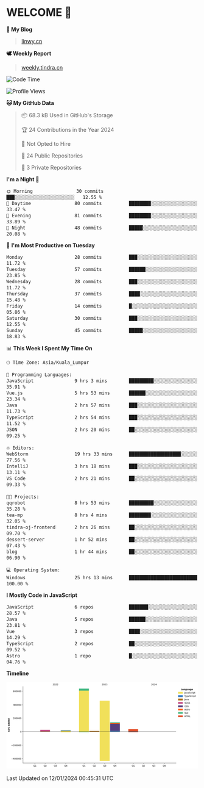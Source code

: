 # WELCOME 👋

**🐶 My Blog**
> [linwy.cn](linwy.cn)

**🕊️ Weekly Report**
> [weekly.tindra.cn](weekly.tindra.cn)
<!--START_SECTION:waka-->
![Code Time](http://img.shields.io/badge/Code%20Time-785%20hrs%2056%20mins-blue)

![Profile Views](http://img.shields.io/badge/Profile%20Views-0-blue)

**🐱 My GitHub Data** 

> 📦 68.3 kB Used in GitHub's Storage 
 > 
> 🏆 24 Contributions in the Year 2024
 > 
> 🚫 Not Opted to Hire
 > 
> 📜 24 Public Repositories 
 > 
> 🔑 3 Private Repositories 
 > 
**I'm a Night 🦉** 

```text
🌞 Morning                30 commits          ███░░░░░░░░░░░░░░░░░░░░░░   12.55 % 
🌆 Daytime                80 commits          ████████░░░░░░░░░░░░░░░░░   33.47 % 
🌃 Evening                81 commits          ████████░░░░░░░░░░░░░░░░░   33.89 % 
🌙 Night                  48 commits          █████░░░░░░░░░░░░░░░░░░░░   20.08 % 
```
📅 **I'm Most Productive on Tuesday** 

```text
Monday                   28 commits          ███░░░░░░░░░░░░░░░░░░░░░░   11.72 % 
Tuesday                  57 commits          ██████░░░░░░░░░░░░░░░░░░░   23.85 % 
Wednesday                28 commits          ███░░░░░░░░░░░░░░░░░░░░░░   11.72 % 
Thursday                 37 commits          ████░░░░░░░░░░░░░░░░░░░░░   15.48 % 
Friday                   14 commits          █░░░░░░░░░░░░░░░░░░░░░░░░   05.86 % 
Saturday                 30 commits          ███░░░░░░░░░░░░░░░░░░░░░░   12.55 % 
Sunday                   45 commits          █████░░░░░░░░░░░░░░░░░░░░   18.83 % 
```


📊 **This Week I Spent My Time On** 

```text
🕑︎ Time Zone: Asia/Kuala_Lumpur

💬 Programming Languages: 
JavaScript               9 hrs 3 mins        █████████░░░░░░░░░░░░░░░░   35.91 % 
Vue.js                   5 hrs 53 mins       ██████░░░░░░░░░░░░░░░░░░░   23.34 % 
Java                     2 hrs 57 mins       ███░░░░░░░░░░░░░░░░░░░░░░   11.73 % 
TypeScript               2 hrs 54 mins       ███░░░░░░░░░░░░░░░░░░░░░░   11.52 % 
JSON                     2 hrs 20 mins       ██░░░░░░░░░░░░░░░░░░░░░░░   09.25 % 

🔥 Editors: 
WebStorm                 19 hrs 33 mins      ███████████████████░░░░░░   77.56 % 
IntelliJ                 3 hrs 18 mins       ███░░░░░░░░░░░░░░░░░░░░░░   13.11 % 
VS Code                  2 hrs 21 mins       ██░░░░░░░░░░░░░░░░░░░░░░░   09.33 % 

🐱‍💻 Projects: 
qqrobot                  8 hrs 53 mins       █████████░░░░░░░░░░░░░░░░   35.28 % 
tea-mp                   8 hrs 4 mins        ████████░░░░░░░░░░░░░░░░░   32.05 % 
tindra-oj-frontend       2 hrs 26 mins       ██░░░░░░░░░░░░░░░░░░░░░░░   09.70 % 
dessert-server           1 hr 52 mins        ██░░░░░░░░░░░░░░░░░░░░░░░   07.43 % 
blog                     1 hr 44 mins        ██░░░░░░░░░░░░░░░░░░░░░░░   06.90 % 

💻 Operating System: 
Windows                  25 hrs 13 mins      █████████████████████████   100.00 % 
```

**I Mostly Code in JavaScript** 

```text
JavaScript               6 repos             ███████░░░░░░░░░░░░░░░░░░   28.57 % 
Java                     5 repos             ██████░░░░░░░░░░░░░░░░░░░   23.81 % 
Vue                      3 repos             ████░░░░░░░░░░░░░░░░░░░░░   14.29 % 
TypeScript               2 repos             ██░░░░░░░░░░░░░░░░░░░░░░░   09.52 % 
Astro                    1 repo              █░░░░░░░░░░░░░░░░░░░░░░░░   04.76 % 
```



**Timeline**

![Lines of Code chart](https://raw.githubusercontent.com/rieraa/rieraa/main/assets/bar_graph.png)


 Last Updated on 12/01/2024 00:45:31 UTC
<!--END_SECTION:waka-->
